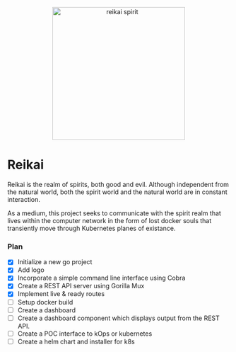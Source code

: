 <p align="center">
<img src="https://user-images.githubusercontent.com/293335/169912048-dc0c3c9d-3848-4a64-85e8-87c617f58e04.png" width="300" alt="reikai spirit">
</p>

# Reikai

Reikai is the realm of spirits, both good and evil. Although independent from the natural world, both the spirit world and the natural world are in constant interaction.

As a medium, this project seeks to communicate with the spirit realm that lives within the computer network in the form of lost docker souls that transiently move through Kubernetes planes of existance.

### Plan
  
* [X]   Initialize a new go project
* [X]   Add logo
* [X]   Incorporate a simple command line interface using Cobra
* [X]   Create a REST API server using Gorilla Mux
* [X]   Implement live & ready routes
* [ ]   Setup docker build
* [ ]   Create a dashboard
* [ ]   Create a dashboard component which displays output from the REST API.
* [ ]   Create a POC interface to kOps or kubernetes
* [ ]   Create a helm chart and installer for k8s